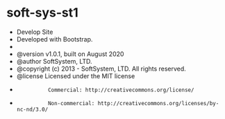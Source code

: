 # soft-sys-st1
 *  Develop Site
 *  Developed with Bootstrap.
 * 
 *  @version     v1.0.1, built on August 2020
 *  @author      SoftSystem, LTD.
 *  @copyright   (c) 2013 - SoftSystem, LTD. All rights reserved.
 *  @license     Licensed under the MIT license
 *               Commercial: http://creativecommons.org/license/
 *               Non-commercial: http://creativecommons.org/licenses/by-nc-nd/3.0/
